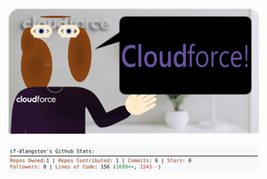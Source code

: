 <!-- 
Version 3.0.87
Built Fri Sep 13 2024 05:18:51 GMT+0000 (Coordinated Universal Time)
-->

<h1 align="center">
  <a href="https://github.com/cf-dlangston/cf-dlangston/tree/master/src" title="Click to View Source">
    <picture width="100%" alt="Dylan">
      <source media="(prefers-color-scheme: dark)" srcset="dylan-dark.svg?version=3.0.87">
      <img src="dylan-light.svg?version=3.0.87" alt="Dylan">
    </picture>
  </a>
</h1>

<div align="center">
  <picture width="100%" alt="Profile Info and Stats">
    <source media="(prefers-color-scheme: dark)" srcset="stats-dark.svg?version=3.0.87">
    <img src="stats-light.svg?version=3.0.87" alt="Profile Info and Stats">
  </picture>
</div>
